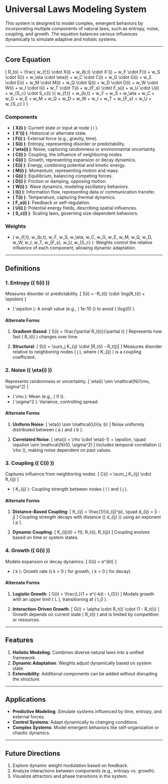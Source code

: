 # Universal Laws Modeling System

This system is designed to model complex, emergent behaviors by incorporating multiple components of natural laws, such as entropy, noise, coupling, and growth. The equation balances various influences dynamically to simulate adaptive and holistic systems.

---

## **Core Equation**

\[
R_t(i) = \frac{
    w_{f,t} \cdot X(i) + w_{b,t} \cdot X'(i) + w_F \cdot F(i) + w_S \cdot S(i) + w_\eta \cdot \eta(i) + w_C \cdot C(i) + w_G \cdot G(i) + w_E \cdot E(i) + w_M \cdot M(i) + w_Q \cdot Q(i) + w_D \cdot D(i) + w_W \cdot W(i) + w_I \cdot I(i) + w_T \cdot T(i) + w_{F_s} \cdot F_s(i) + w_U \cdot U(i) + w_{S_c} \cdot S_c(i)
}{
    w_{f,t} + w_{b,t} + w_F + w_S + w_\eta + w_C + w_G + w_E + w_M + w_Q + w_D + w_W + w_I + w_T + w_{F_s} + w_U + w_{S_c}
}
\]

### **Components**
- **\( X(i) \)**: Current state or input at node \( i \).
- **\( X'(i) \)**: Historical or alternate state.
- **\( F(i) \)**: External force (e.g., gravity, time).
- **\( S(i) \)**: Entropy, representing disorder or predictability.
- **\( \eta(i) \)**: Noise, capturing randomness or environmental uncertainty.
- **\( C(i) \)**: Coupling, the influence of neighboring nodes.
- **\( G(i) \)**: Growth, representing expansion or decay dynamics.
- **\( E(i) \)**: Energy, combining potential and kinetic energy.
- **\( M(i) \)**: Momentum, representing motion and mass.
- **\( Q(i) \)**: Equilibrium, balancing competing forces.
- **\( D(i) \)**: Friction or damping, opposing motion.
- **\( W(i) \)**: Wave dynamics, modeling oscillatory behaviors.
- **\( I(i) \)**: Information flow, representing data or communication transfer.
- **\( T(i) \)**: Temperature, capturing thermal dynamics.
- **\( F_s(i) \)**: Feedback or self-regulation.
- **\( U(i) \)**: Potential energy fields, describing spatial influences.
- **\( S_c(i) \)**: Scaling laws, governing size-dependent behaviors.

### **Weights**
- \( w_{f,t}, w_{b,t}, w_F, w_S, w_\eta, w_C, w_G, w_E, w_M, w_Q, w_D, w_W, w_I, w_T, w_{F_s}, w_U, w_{S_c} \): Weights control the relative influence of each component, allowing dynamic adaptation.

---

## **Definitions**

### **1. Entropy (\( S(i) \))**
Measures disorder or predictability.
\[
S(i) = -R_t(i) \cdot \log(R_t(i) + \epsilon)
\]
- \( \epsilon \): A small value (e.g., \( 1e-10 \)) to avoid \( \log(0) \).

#### **Alternate Forms**
1. **Gradient-Based**:
\[
S(i) = \frac{\partial R_t(i)}{\partial t}
\]
Represents how fast \( R_t(i) \) changes over time.

2. **Structural**:
\[
S(i) = \sum_j K_{ij} \cdot |R_t(i) - R_t(j)|
\]
Measures disorder relative to neighboring nodes \( j \), where \( K_{ij} \) is a coupling coefficient.

### **2. Noise (\( \eta(i) \))**
Represents randomness or uncertainty.
\[
\eta(i) \sim \mathcal{N}(\mu, \sigma^2)
\]
- \( \mu \): Mean (e.g., \( 0 \)).
- \( \sigma^2 \): Variance, controlling spread.

#### **Alternate Forms**
1. **Uniform Noise**:
\[
\eta(i) \sim \mathcal{U}(a, b)
\]
Noise uniformly distributed between \( a \) and \( b \).

2. **Correlated Noise**:
\[
\eta(i) = \rho \cdot \eta(i-1) + \epsilon, \quad \epsilon \sim \mathcal{N}(0, \sigma^2)
\]
Includes temporal correlation (\( \rho \)), making noise dependent on past values.

### **3. Coupling (\( C(i) \))**
Captures influence from neighboring nodes.
\[
C(i) = \sum_j K_{ij} \cdot R_t(j)
\]
- \( K_{ij} \): Coupling strength between nodes \( i \) and \( j \).

#### **Alternate Forms**
1. **Distance-Based Coupling**:
\[
K_{ij} = \frac{1}{d_{ij}^p}, \quad d_{ij} = \|i - j\|
\]
Coupling strength decays with distance (\( d_{ij} \)) using an exponent \( p \).

2. **Dynamic Coupling**:
\[
K_{ij}(t) = f(t, R_t(i), R_t(j))
\]
Coupling evolves based on time or system states.

### **4. Growth (\( G(i) \))**
Models expansion or decay dynamics.
\[
G(i) = e^{kt}
\]
- \( k \): Growth rate (\( k > 0 \) for growth, \( k < 0 \) for decay).

#### **Alternate Forms**
1. **Logistic Growth**:
\[
G(i) = \frac{L}{1 + e^{-k(t - t_0)}}
\]
Models growth with an upper limit \( L \), transitioning at \( t_0 \).

2. **Interaction-Driven Growth**:
\[
G(i) = \alpha \cdot R_t(i) \cdot (1 - R_t(i))
\]
Growth depends on current state \( R_t(i) \) and is limited by competition or resources.

---

## **Features**

1. **Holistic Modeling**: Combines diverse natural laws into a unified framework.
2. **Dynamic Adaptation**: Weights adjust dynamically based on system state.
3. **Extensibility**: Additional components can be added without disrupting the structure.

---

## **Applications**
- **Predictive Modeling**: Simulate systems influenced by time, entropy, and external forces.
- **Control Systems**: Adapt dynamically to changing conditions.
- **Complex Systems**: Model emergent behaviors like self-organization or chaotic dynamics.

---

## **Future Directions**
1. Explore dynamic weight modulation based on feedback.
2. Analyze interactions between components (e.g., entropy vs. growth).
3. Visualize attractors and phase transitions in the system.
